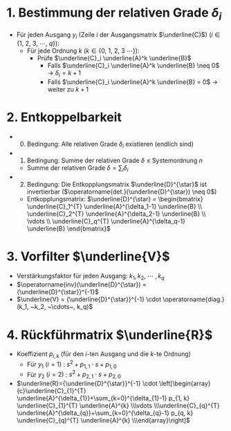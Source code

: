 # 1. Bestimmung der relativen Grade $\delta_i$ 
- Für jeden Ausgang $y_i$ (Zeile $i$ der Ausgangsmatrix $\underline{C}$) ($i \in \{1, ~2, ~3, ~\cdots,~ q\}$): 
	- Für jede Ordnung $k$ ($k \in \{0, ~1, ~2, ~3 ~\cdots\}$): 
		- Prüfe $\underline{C}_i \underline{A}^k \underline{B}$ 
			- Falls $\underline{C}_i \underline{A}^k \underline{B} \neq 0$ → $\delta_i = k+1$ 
			- Falls $\underline{C}_i \underline{A}^k \underline{B} = 0$ → weiter zu $k+1$ 


# 2. Entkoppelbarkeit 
- 0. Bedingung: Alle relativen Grade $\delta_i$ existieren (endlich sind) 
- 1. Bedingung: Summe der relativen Grade $\delta$  ≤ Systemordnung $n$ 
	- Summe der relativen Grade $\delta = \sum_{i}\delta_i$ 
- 2. Bedingung: Die Entkopplungsmatrix $\underline{D}^{\star}$ ist invertierbar ($\operatorname{det.}(\underline{D}^{\star}) \neq 0$) 
	- Entkopplungsmatrix: $\underline{D}^{\star} = \begin{bmatrix} \underline{C}_1^{T} \underline{A}^{\delta_1-1} \underline{B} \\ \underline{C}_2^{T} \underline{A}^{\delta_2-1} \underline{B} \\ \vdots \\ \underline{C}_q^{T} \underline{A}^{\delta_q-1} \underline{B} \end{bmatrix}$ 


# 3. Vorfilter $\underline{V}$ 
- Verstärkungsfaktor für jeden Ausgang: $k_1, k_2, ~\cdots~ , k_q$ 
- $\operatorname{inv}(\underline{D}^{\star}) = {\underline{D}^{\star}}^{-1}$ 
- $\underline{V} = {\underline{D}^{\star}}^{-1} \cdot \operatorname{diag.}(k_1, ~k_2, ~\cdots~, k_q)$ 


# 4. Rückführmatrix $\underline{R}$ 
- Koeffizient $p_{i, k}$ (für den $i$-ten Ausgang und die $k$-te Ordnung) 
	- Für $y_1 ~(i=1)$ : $s^{2} + p_{1,1}\cdot s + p_{1,0}$ 
	- Für $y_2 ~(i=2)$ : $s^{2} + p_{2,1}\cdot s + p_{2,0}$ 
- $\underline{R}={\underline{D}^{\star}}^{-1} \cdot \left[\begin{array}{c}\underline{C}_{1}^{T} \underline{A}^{\delta_{1}}+\sum_{k=0}^{\delta_{1}-1} p_{1, k} \underline{C}_{1}^{T} \underline{A}^{k} \\\vdots \\\underline{C}_{q}^{T} \underline{A}^{\delta_{q}}+\sum_{k=0}^{\delta_{q}-1} p_{q, k} \underline{C}_{q}^{T} \underline{A}^{k} \\\end{array}\right]$ 
